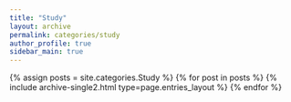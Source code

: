 ```yaml
---
title: "Study"
layout: archive
permalink: categories/study
author_profile: true
sidebar_main: true
---
```


{% assign posts = site.categories.Study %}
{% for post in posts %} {% include archive-single2.html type=page.entries_layout %} {% endfor %}